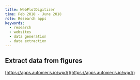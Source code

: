 ```yaml
---
title: WebPlotDigitizer
time: Feb 2018 - June 2018
role: Research apps
keywords:
  - research
  - websites
  - data generation
  - data extraction
---
```

## Extract data from figures
[https://apps.automeris.io/wpd/](https://apps.automeris.io/wpd/)
